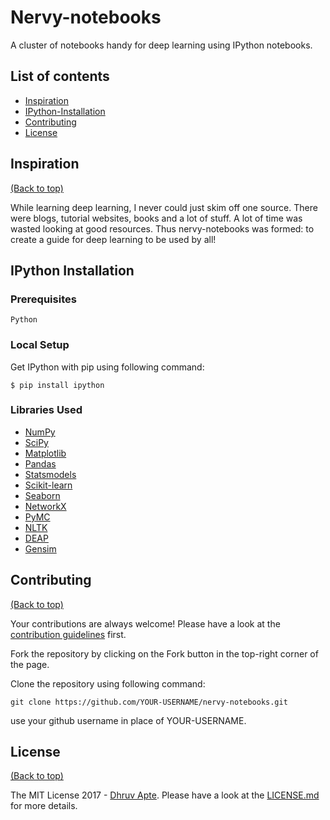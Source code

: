 # Nervy-notebooks

A cluster of notebooks handy for deep learning using IPython notebooks.

## List of contents

- [Inspiration](#inspiration)
- [IPython-Installation](#ipython-installation)
- [Contributing](#contributing)
- [License](#license)

## Inspiration

[(Back to top)](#list-of-contents)

While learning deep learning, I never could just skim off one source. There were blogs, tutorial websites, books and a lot of stuff. A lot of time was wasted looking at good resources. Thus nervy-notebooks was formed: to create a guide for deep learning to be used by all!

## IPython Installation

### Prerequisites

```
Python
```

### Local Setup
Get IPython with pip using following command:
```
$ pip install ipython
```

### Libraries Used
* [NumPy](http://nbviewer.jupyter.org/github/jdwittenauer/ipython-notebooks/blob/master/notebooks/libraries/NumPy.ipynb)
* [SciPy](http://nbviewer.jupyter.org/github/jdwittenauer/ipython-notebooks/blob/master/notebooks/libraries/SciPy.ipynb)
* [Matplotlib](http://nbviewer.jupyter.org/github/jdwittenauer/ipython-notebooks/blob/master/notebooks/libraries/Matplotlib.ipynb)
* [Pandas](http://nbviewer.jupyter.org/github/jdwittenauer/ipython-notebooks/blob/master/notebooks/libraries/Pandas.ipynb)
* [Statsmodels](http://nbviewer.jupyter.org/github/jdwittenauer/ipython-notebooks/blob/master/notebooks/libraries/Statsmodels.ipynb)
* [Scikit-learn](http://nbviewer.jupyter.org/github/jdwittenauer/ipython-notebooks/blob/master/notebooks/libraries/Scikit-learn.ipynb)
* [Seaborn](http://nbviewer.jupyter.org/github/jdwittenauer/ipython-notebooks/blob/master/notebooks/libraries/Seaborn.ipynb)
* [NetworkX](http://nbviewer.jupyter.org/github/jdwittenauer/ipython-notebooks/blob/master/notebooks/libraries/NetworkX.ipynb)
* [PyMC](http://nbviewer.jupyter.org/github/jdwittenauer/ipython-notebooks/blob/master/notebooks/libraries/PyMC.ipynb)
* [NLTK](http://nbviewer.jupyter.org/github/jdwittenauer/ipython-notebooks/blob/master/notebooks/libraries/NLTK.ipynb)
* [DEAP](http://nbviewer.jupyter.org/github/jdwittenauer/ipython-notebooks/blob/master/notebooks/libraries/DEAP.ipynb)
* [Gensim](http://nbviewer.jupyter.org/github/jdwittenauer/ipython-notebooks/blob/master/notebooks/libraries/Gensim.ipynb)

 
## Contributing

[(Back to top)](#list-of-contents)

Your contributions are always welcome! Please have a look at the [contribution guidelines](CONTRIBUTING.md) first. 

Fork the repository by clicking on the Fork button in the top-right corner of the page.

Clone the repository using following command:
```
git clone https://github.com/YOUR-USERNAME/nervy-notebooks.git
```
use your github username in place of YOUR-USERNAME.

## License

[(Back to top)](#list-of-contents)

The MIT License 2017 - [Dhruv Apte](http://github.com/the-ethan-hunt/). Please have a look at the [LICENSE.md](LICENSE.md) for more details.
